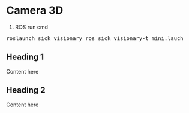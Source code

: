 # Camera 3D
1. ROS run cmd

<pre>roslaunch sick_visionary_ros sick_visionary-t_mini.lauch</pre>

## Heading 1
Content here

## Heading 2

Content here
